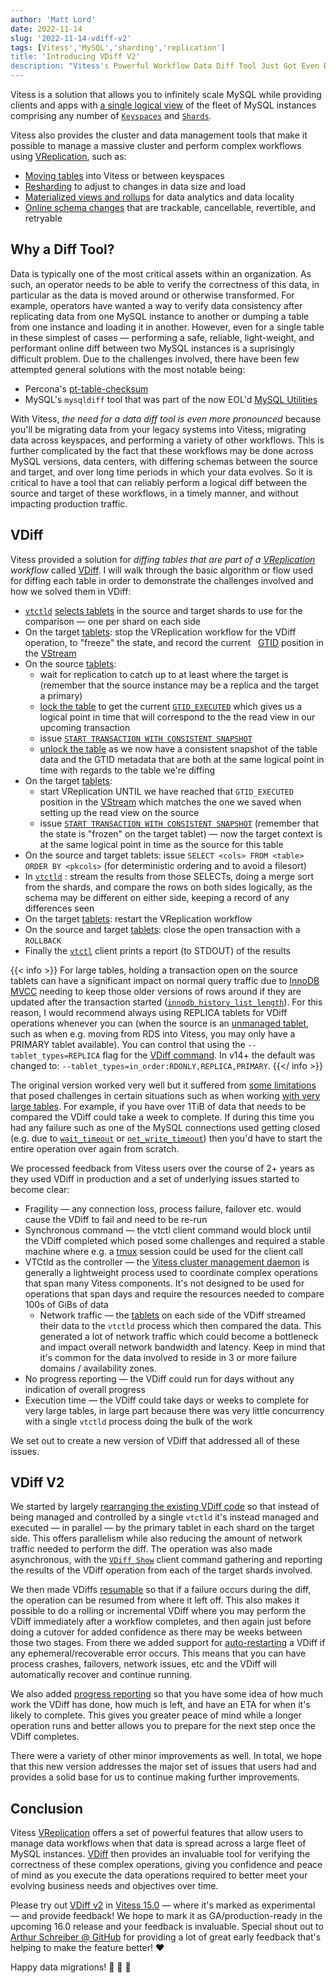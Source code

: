 ```yaml
---
author: 'Matt Lord'
date: 2022-11-14
slug: '2022-11-14-vdiff-v2'
tags: [Vitess','MySQL','sharding','replication']
title: 'Introducing VDiff V2'
description: "Vitess's Powerful Workflow Data Diff Tool Just Got Even Better"
---
```


Vitess is a solution that allows you to infinitely scale MySQL while providing clients and apps with [a single logical
view](https://vitess.io/docs/concepts/vtgate/) of the fleet of MySQL instances comprising any number of
[`Keyspaces`](https://vitess.io/docs/concepts/keyspace/) and [`Shards`](https://vitess.io/docs/concepts/shard/).

Vitess also provides the cluster and data management tools that make it possible to manage a massive cluster and
perform complex workflows using [VReplication](https://vitess.io/docs/reference/vreplication/vreplication/), such
as:
  * [Moving tables](https://vitess.io/docs/reference/vreplication/movetables/) into Vitess or between keyspaces
  * [Resharding](https://vitess.io/docs/reference/vreplication/reshard/) to adjust to changes in data size and load
  * [Materialized views and rollups](https://vitess.io/docs/reference/vreplication/materialize/) for data analytics
and data locality
  * [Online schema changes](https://vitess.io/docs/user-guides/schema-changes/managed-online-schema-changes/) that
are trackable, cancellable, revertible, and retryable

## Why a Diff Tool?

Data is typically one of the most critical assets within an organization. As such, an operator needs to be able to
verify the correctness of this data, in particular as the data is moved around or otherwise transformed. For example,
operators have wanted a way to verify data consistency after replicating data from one MySQL instance to another or
dumping a table from one instance and loading it in another. However, even for a single table in these simplest of
cases — performing a safe, reliable, light-weight, and performant online diff between two MySQL instances is a
suprisingly difficult problem. Due to the challenges involved, there have been few attempted general solutions with
the most notable being:
  * Percona's [pt-table-checksum](https://docs.percona.com/percona-toolkit/pt-table-checksum.html)
  * MySQL's `mysqldiff` tool that was part of the now EOL'd [MySQL Utilities](https://downloads.mysql.com/docs/mysql-utilities-1.6-en.pdf)

With Vitess, _the need for a data diff tool is even more pronounced_ because you'll be migrating data from your
legacy systems into Vitess, migrating data across keyspaces, and performing a variety of other workflows. This
is further complicated by the fact that these workflows may be done across MySQL versions, data centers, with
differing schemas between the source and target, and over long time periods in which your data evolves. So it
is critical to have a tool that can reliably perform a logical diff between the source and target of these
workflows, in a timely manner, and without impacting production traffic.

## VDiff

Vitess provided a solution for _diffing tables that are part of a [VReplication](https://vitess.io/docs/reference/vreplication/vreplication/)
workflow_ called [VDiff](https://vitess.io/docs/reference/vreplication/vdiff/). I will walk through the basic algorithm or flow used for diffing
each table in order to demonstrate the challenges involved and how we solved them in VDiff:
* [`vtctld`](https://vitess.io/docs/reference/programs/vtctld/)
  [selects tablets](https://vitess.io/docs/reference/vreplication/tablet_selection/) in the source and target
  shards to use for the comparison — one per shard on each side
* On the target [tablets](https://vitess.io/docs/concepts/tablet/): stop the VReplication workflow for the VDiff
  operation, to "freeze" the state, and record the current &nbsp;
  [GTID](https://dev.mysql.com/doc/refman/en/replication-gtids-concepts.html) position in the
  [VStream](https://vitess.io/docs/concepts/vstream/)
* On the source [tablets](https://vitess.io/docs/concepts/tablet/):
  * wait for replication to catch up to at least where the target is (remember that the source instance may be a replica and the target
    a primary)
  * [lock the table](https://dev.mysql.com/doc/refman/en/lock-tables.html) to get the current
    [`GTID_EXECUTED`](https://dev.mysql.com/doc/refman/en/replication-gtids-concepts.html) which gives us a logical
    point in time that will correspond to the the read view in our upcoming transaction
  * issue [`START TRANSACTION WITH CONSISTENT SNAPSHOT`](https://dev.mysql.com/doc/refman/en/commit.html)
  * [unlock the table](https://dev.mysql.com/doc/refman/en/lock-tables.html) as we now have a consistent snapshot of
    the table data and the GTID metadata that are both at the same logical point in time with regards to the table
    we're diffing
* On the target [tablets](https://vitess.io/docs/concepts/tablet/):
  * start VReplication UNTIL we have reached that `GTID_EXECUTED` position in the [VStream](https://vitess.io/docs/concepts/vstream/)
    which matches the one we saved when setting up the read view on the source
  * issue [`START TRANSACTION WITH CONSISTENT SNAPSHOT`](https://dev.mysql.com/doc/refman/en/commit.html) (remember
    that the state is "frozen" on the target tablet) — now the target context is at the same logical point in
    time as the source for this table
* On the source and target tablets: issue `SELECT <cols> FROM <table> ORDER BY <pkcols>` (for deterministic ordering and to avoid a filesort)
* In [`vtctld`](https://vitess.io/docs/reference/programs/vtctld/) : stream the results from those SELECTs, doing a
  merge sort from the shards, and compare the rows on both sides logically, as the schema may be different on either
  side, keeping a record of any differences seen
* On the target [tablets](https://vitess.io/docs/concepts/tablet/): restart the VReplication workflow
* On the source and target [tablets](https://vitess.io/docs/concepts/tablet/): close the open transaction with
  a `ROLLBACK`
* Finally the [`vtctl`](https://vitess.io/docs/reference/programs/vtctl/) client prints a report (to STDOUT) of the
  results

{{< info >}}
For large tables, holding a transaction open on the source tablets can have a significant impact on normal query
traffic due to [InnoDB MVCC](https://dev.mysql.com/doc/refman/en/innodb-multi-versioning.html) needing to keep those
older versions of rows around if they are updated after the transaction started
([`innodb_history_list_length`](https://orangematter.solarwinds.com/2015/07/20/what-is-innodb-history-list-length/)). For
this reason, I would recommend always using REPLICA tablets for VDiff operations whenever you can (when the source is an
[unmanaged tablet](https://vitess.io/docs/user-guides/configuration-advanced/unmanaged-tablet/), such as when e.g. moving
from RDS into Vitess, you may only have a PRIMARY tablet available). You can control that using the
`--tablet_types=REPLICA` flag for the [VDiff command](https://vitess.io/docs/reference/vreplication/vdiff/). In v14+ the
default was changed to: `--tablet_types=in_order:RDONLY,REPLICA,PRIMARY`.
{{</ info >}}

The original version worked very well but it suffered from [some limitations](https://vitess.io/docs/15.0/reference/vreplication/vdiff/#note)
that posed challenges in certain situations such as when working
[with very large tables](https://vitess.io/docs/15.0/reference/vreplication/vdiff/#using-vdiff-with-huge-tables).
For example, if you have over 1TiB of data that needs to be compared the VDiff could take a week to complete. If
during this time you had any failure such as one of the MySQL connections used getting closed (e.g. due to
[`wait_timeout`](https://dev.mysql.com/doc/refman/en/server-system-variables.html#sysvar_wait_timeout) or
[`net_write_timeout`](https://dev.mysql.com/doc/refman/en/server-system-variables.html#sysvar_net_write_timeout))
then you'd have to start the entire operation over again from scratch.

We processed feedback from Vitess users over the course of 2+ years as they used VDiff in production and a
set of underlying issues started to become clear:
* Fragility — any connection loss, process failure, failover etc. would cause the VDiff to fail and need to be re-run
* Synchronous command — the vtctl client command would block until the VDiff completed which posed some challenges and
  required a stable machine where e.g. a [tmux](https://github.com/tmux/tmux/wiki) session could be used for the client
  call
* VTCtld as the controller — the [Vitess cluster management daemon](https://vitess.io/docs/reference/programs/vtctld/) is
  generally a lightweight process used to coordinate complex operations that span many Vitess components. It's not designed
  to be used for operations that span days and require the resources needed to compare 100s of GiBs of data
  * Network traffic — the [tablets](https://vitess.io/docs/concepts/tablet/) on each side of the VDiff streamed their
    data to the `vtctld` process which then compared the data. This generated a lot of network traffic which could
    become a bottleneck and impact overall network bandwidth and latency. Keep in mind that it's common for the data
    involved to reside in 3 or more failure domains / availability zones.
* No progress reporting — the VDiff could run for days without any indication of overall progress
* Execution time — the VDiff could take days or weeks to complete for very large tables, in large part because there
  was very little concurrency with a single `vtctld` process doing the bulk of the work

We set out to create a new version of VDiff that addressed all of these issues.

## VDiff V2

We started by largely [rearranging the existing VDiff code](https://github.com/vitessio/vitess/pull/10382) so that
instead of being managed and controlled by a single `vtctld` it's instead managed and executed — in parallel — by the
primary tablet in each shard on the target side. This offers parallelism while also reducing the amount of network traffic
needed to perform the diff. The operation was also made asynchronous, with the
[`VDiff Show`](https://vitess.io/docs/reference/vreplication/vdiff2/#show-progressstatus-of-a-vdiff)
client command gathering and reporting the results of the VDiff operation from each of the target shards involved.

We then made VDiffs [resumable](https://github.com/vitessio/vitess/pull/10497) so that if a failure occurs during
the diff, the operation can be resumed from where it left off. This also makes it possible to do a rolling or
incremental VDiff where you may perform the VDiff immediately after a workflow completes, and then again just before
doing a cutover for added confidence as there may be weeks between those two stages. From there we added support for
[auto-restarting](https://github.com/vitessio/vitess/pull/10639) a VDiff if any ephemeral/recoverable error occurs.
This means that you can have process crashes, failovers, network issues, etc and the VDiff will automatically
recover and continue running.

We also added [progress reporting](https://github.com/vitessio/vitess/pull/10639) so that you have some idea of
how much work the VDiff has done, how much is left, and have an ETA for when it's likely to complete. This gives
you greater peace of mind while a longer operation runs and better allows you to prepare for the next step once
the VDiff completes.

There were a variety of other minor improvements as well. In total, we hope that this new version addresses the 
major set of issues that users had and provides a solid base for us to continue making further improvements.

## Conclusion

Vitess [VReplication](https://vitess.io/docs/16.0/reference/vreplication/vreplication/) offers a set of
powerful features that allow users to manage data workflows when that data is spread across a large fleet of
MySQL instances. [VDiff](https://vitess.io/docs/reference/vreplication/vdiff2/) then provides an invaluable
tool for verifying the correctness of these complex operations, giving you confidence and peace of mind
as you execute the data operations required to better meet your evolving business needs and objectives over
time.

Please try out [VDiff v2](https://vitess.io/docs/reference/vreplication/vdiff2/) in
[Vitess 15.0](https://github.com/vitessio/vitess/releases/tag/v15.0.0) — where it's marked as experimental —
and provide feedback! We hope to mark it as GA/production-ready in the upcoming 16.0 release and your
feedback is invaluable. Special shout out to [Arthur Schreiber @ GitHub](https://github.com/arthurschreiber)
for providing a lot of great early feedback that's helping to make the feature better! ♥️

Happy data migrations! 🚀 🚀 🚀